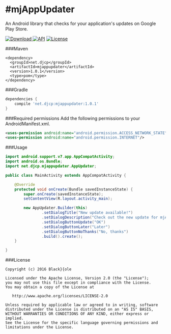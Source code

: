 #mjAppUpdater
=====
An Android library that checks for your application's updates on Google Play Store.

[ ![Download](https://api.bintray.com/packages/blackdole/maven/mjappupdater/images/download.svg) ](https://bintray.com/blackdole/maven/mjappupdater/_latestVersion)
[![API](https://img.shields.io/badge/API-10%2B-brightgreen.svg?style=flat)](https://android-arsenal.com/api?level=10)
[![License](https://img.shields.io/badge/license-Apache%202-blue.svg)](https://www.apache.org/licenses/LICENSE-2.0)

###Maven
```
<dependency>
  <groupId>net.djcp</groupId>
  <artifactId>mjappupdater</artifactId>
  <version>1.0.1</version>
  <type>pom</type>
</dependency>
```

###Gradle
```groovy
dependencies { 
    compile 'net.djcp:mjappupdater:1.0.1'
}
```

###Required permissions
Add the following permissions to your AndroidManifest.xml.

```xml
<uses-permission android:name="android.permission.ACCESS_NETWORK_STATE"/>
<uses-permission android:name="android.permission.INTERNET"/>
```

###Usage
```java
import android.support.v7.app.AppCompatActivity;
import android.os.Bundle;
import net.djcp.mjappupdater.AppUpdater;

public class MainActivity extends AppCompatActivity {

    @Override
    protected void onCreate(Bundle savedInstanceState) {
        super.onCreate(savedInstanceState);
        setContentView(R.layout.activity_main);

        new AppUpdater.Builder(this)
                .setDialogTitle("New update available!")
                .setDialogDescription("Check out the new update for mjAppUpdater!\nAvailable now on Google Play.")
                .setDialogButtonUpdate("OK")
                .setDialogButtonLater("Later")
                .setDialogButtonNoThanks("No, thanks")
                .build().create();
    }

}
```

###License
    
    Copyright (c) 2016 Black}{ole
    
    Licensed under the Apache License, Version 2.0 (the "License");
    you may not use this file except in compliance with the License.
    You may obtain a copy of the License at

       http://www.apache.org/licenses/LICENSE-2.0

    Unless required by applicable law or agreed to in writing, software
    distributed under the License is distributed on an "AS IS" BASIS,
    WITHOUT WARRANTIES OR CONDITIONS OF ANY KIND, either express or implied.
    See the License for the specific language governing permissions and
    limitations under the License.
